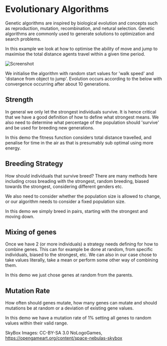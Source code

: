 # Evolutionary Algorithms

Genetic algorithms are inspired by biological evolution and concepts such as reproduction, mutation, recombination, and netural selection. Genetic algorithms are commonly used to generate solutions to optimization and search problems.

In this example we look at how to optimise the ability of move and jump to maximise the total distance agents travel within a given time period.

![Screenshot](screenshot.gif)

We initialise the algorithm with random start values for 'walk speed' and 'distance from object to jump'. Evolution occurs according to the below with convergence occurring after about 10 generations.

## Strength
In general we only let the strongest individuals survive. It is hence critical that we have a good definition of how to define what strongest means. We also need to determine what percentage of the population should 'survive' and be used for breeding new generations.

In this demo the fitness function considers total distance travelled, and penalise for time in the air as that is presumably sub optimal using more energy.

## Breeding Strategy
How should individuals that survive breed? There are many methods here including cross breading with the strongest, random breeding, biased towards the strongest, considering different genders etc.

We also need to consider whether the population size is allowed to change, or our algorithm needs to consider a fixed population size.

In this demo we simply breed in pairs, starting with the strongest and moving down.

## Mixing of genes
Once we have 2 (or more individuals) a strategy needs defining for how to combine genes. This can for example be done at random, from specific individuals, biased to the strongest, etc. We can also in our case chose to take values literally, take a mean or perform some other way of combining them.

In this demo we just chose genes at random from the parents.

## Mutation Rate
How often should genes mutate, how many genes can mutate and should mutations be at random or a deviation of existing gene values.

In this demo we have a mutation rate of 1% setting all genes to random values within their valid range.


SkyBox Images: CC-BY-SA 3.0 NoLogoGames, https://opengameart.org/content/space-nebulas-skybox
